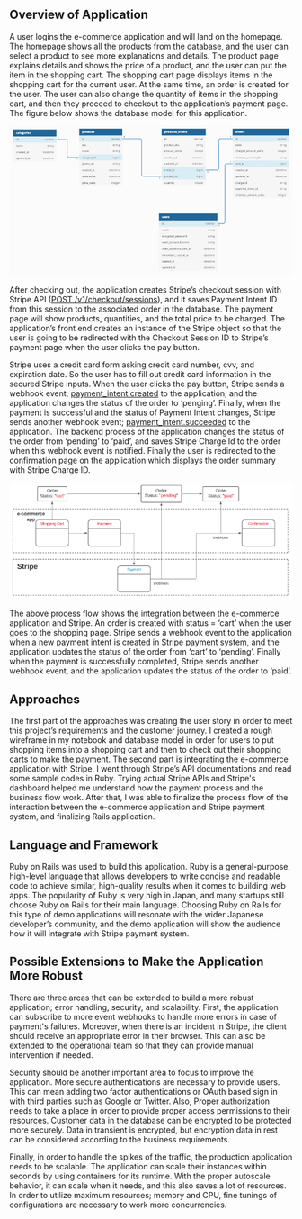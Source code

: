 ## Overview of Application
A user logins the e-commerce application and will land on the homepage. The homepage shows all the products from the database, and the user can select a product to see more explanations and details. The product page explains details and shows the price of a product, and the user can put the item in the shopping cart. The shopping cart page displays items in the shopping cart for the current user. At the same time, an order is created for the user. The user can also change the quantity of items in the shopping cart, and then they proceed to checkout to the application’s payment page. The figure below shows the database model for this application.

![models](./img/model_new.png?raw=true "Database Model")

After checking out, the application creates Stripe’s checkout session with Stripe API ([POST  /v1/checkout/sessions](https://stripe.com/docs/api/checkout/sessions#create_checkout_session)), and it saves Payment Intent ID from this session to the associated order in the database. The payment page will show products,  quantities, and the total price to be charged. The application’s front end creates an instance of the Stripe object so that the user is going to be redirected with the Checkout Session ID to Stripe’s payment page when the user clicks the pay button.

Stripe uses a credit card form asking credit card number, cvv, and expiration date. So the user has to fill out credit card information in the secured Stripe inputs. When the user clicks the pay button, Stripe sends a webhook event; [payment_intent.created](https://stripe.com/docs/api/events/types#event_types-payment_intent.created) to the application, and the application changes the status of the order to ‘penging’. Finally, when the payment is successful and the status of Payment Intent changes, Stripe sends another webhook event; [payment_intent.succeeded](https://stripe.com/docs/api/events/types#event_types-payment_intent.succeeded) to the application. The backend process of the application changes the status of the order from ‘pending’ to ‘paid’, and saves Stripe Charge Id to the order when this webhook event is notified. Finally the user is redirected to the confirmation page on the application which displays the order summary with Stripe Charge ID.

![flow](./img/flow.png?raw=true "Process Flow")

The above process flow shows the integration between the e-commerce application and Stripe. An order is created with status = ‘cart’ when the user goes to the shopping page. Stripe sends a webhook event to the application when a new payment intent is created in Stripe payment system, and the application updates the status of the order from ‘cart’ to ‘pending’. Finally when the payment is successfully completed, Stripe sends another webhook event, and the application updates the status of the order to ‘paid’.

## Approaches

The first part of the approaches was creating the user story in order to meet this project’s requirements and the customer journey. I created a rough wireframe in my notebook and database model in order for users to put shopping items into a shopping cart and then to check out their shopping carts to make the payment. The second part is integrating the e-commerce application with Stripe. I went through Stripe’s API documentations and read some sample codes in Ruby. Trying actual Stripe APIs and Stripe's dashboard helped me understand how the payment process and the business flow work. After that, I was able to finalize the process flow of the interaction between the e-commerce application and Stripe payment system, and finalizing Rails application.

## Language and Framework

Ruby on Rails was used to build this application. Ruby is a general-purpose, high-level language that allows developers to write concise and readable code to achieve similar, high-quality results when it comes to building web apps. The popularity of Ruby is very high in Japan, and many startups still choose Ruby on Rails for their main language. Choosing Ruby on Rails for this type of demo applications will resonate with the wider Japanese developer’s community, and the demo application will show the audience how it will integrate with Stripe payment system. 

## Possible Extensions to Make the Application More Robust

There are three areas that can be extended to build a more robust application; error handling, security, and scalability. First, the application can subscribe to more event webhooks to handle more errors in case of payment's failures. Moreover, when there is an incident in Stripe, the client should receive an appropriate error in their browser. This can also be extended to the operational team so that they can provide manual intervention if needed.

Security should be another important area to focus to improve the application. More secure authentications are necessary to provide users. This can mean adding two factor authentications or OAuth based sign in with third parties such as Google or Twitter. Also, Proper authorization needs to take a place in order to provide proper access permissions to their resources. Customer data in the database can be encrypted to be protected more securely. Data in transient is encrypted, but encryption data in rest can be considered according to the business requirements.

Finally, in order to handle the spikes of the traffic, the production application needs to be scalable. The application can scale their instances within seconds by using containers for its runtime. With the proper autoscale behavior, it can scale when it needs, and this also saves a lot of resources. In order to utilize maximum resources; memory and CPU, fine tunings of configurations are necessary to work more concurrencies.


